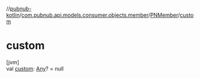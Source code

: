 //[pubnub-kotlin](../../../index.md)/[com.pubnub.api.models.consumer.objects.member](../index.md)/[PNMember](index.md)/[custom](custom.md)

# custom

[jvm]\
val [custom](custom.md): [Any](https://kotlinlang.org/api/latest/jvm/stdlib/kotlin/-any/index.html)? = null

